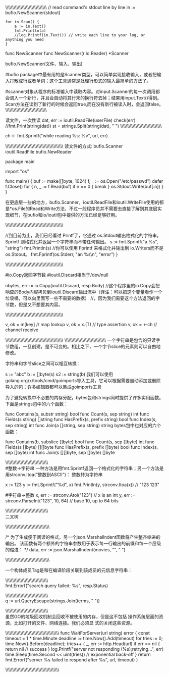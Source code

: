 \\\\\\\\\\\\\\\\\\\\\\\\\\\\\\\\\\\\\\\\\\\\\\\\\\\\\\\\\\\\
	// read command's stdout line by line
	in := bufio.NewScanner(stdout)

	for in.Scan() {
		a := in.Text()
		fmt.Println(a)
		//log.Printf(in.Text()) // write each line to your log, or anything you need
	}

func NewScanner
func NewScanner(r io.Reader) *Scanner

bufio.NewScanner(文件、输入、输出)


#bufio package中最有用的是Scanner类型，可以简单实现接收输入，或者把输入打散成行或者单词；这个工具通常是处理行形式的输入最简单的方法了。

#scanner对象从程序的标准输入中读取内容。对input.Scanner的每一次调用都会调入一个新行，并且会自动将其行末的换行符去掉；结果用input.Text()得到。Scan方法在读到了新行的时候会返回true,而在没有新行被读入时，会返回false。
\\\\\\\\\\\\\\\\\\\\\\\\\\\\\\\\\\\\\\\\\\\\\\\\\\\\\\\\\\\\

读文件，一次性读
dat, err := ioutil.ReadFile(userFile)
	check(err)
	//fmt.Print(string(dat))
	st = strings.Split(string(dat), " ")
\\\\\\\\\\\\\\\\\\\\\\\\\\\\\\\\\\\\\\\\\\\\\\\\\\\\\\\\\\\\

ch <- fmt.Sprintf("while reading %s: %v", url, err)


\\\\\\\\\\\\\\\\\\\\\\\\\\\\\\\\\\\\\\\\\\\\\\\\\\\\\\\\\\\\\\\\\\\\\\\\\\\\\\\\\\\\
读文件的方式:
bufio.Scanner  
ioutil.ReadFile
bufio.NewReader


package main

import "os"

func main() {
	buf := make([]byte, 1024)
	f, _ := os.Open("/etc/passwd")
	defer f.Close()
	for {
		n, _ := f.Read(buf)
		if n == 0 {
			break
		}
		os.Stdout.Write(buf[:n])
	}
}


在更底层一些的地方，bufio.Scanner，ioutil.ReadFile和ioutil.WriteFile使用的都是*os.File的Read和Write方法，不过一般程序员并不需要去直接了解到其底层实现细节，在bufio和io/ioutil包中提供的方法已经足够好用。

\\\\\\\\\\\\\\\\\\\\\\\\\\\\\\\\\\\\\\\\\\\\\\\\\\\\\\\\\\\\\\\\\\\\\\\\\\\\\\\\\\\\

//到目前为止，我们已经看过 Printf了，它通过 os.Stdout输出格式化的字符串。Sprintf 则格式化并返回一个字符串而不带任何输出。
    s := fmt.Sprintf("a %s", "string")
    fmt.Println(s)
//你可以使用 Fprintf 来格式化并输出到 io.Writers而不是 os.Stdout。
    fmt.Fprintf(os.Stderr, "an %s\n", "error")
}

\\\\\\\\\\\\\\\\\\\\\\\\\\\\\\\\\\\\\\\\\\\\\\\\\\\\\\\\\\\\\\\\\\\\\\\\\\\\\\\\\\\\

#io.Copy返回字节数
#ioutil.Discard相当于/dev/null

nbytes, err := io.Copy(ioutil.Discard, resp.Body) //这个程序里的io.Copy会把响应的Body内容拷贝到ioutil.Discard输出流中（译注：可以把这个变量看作一个垃圾桶，可以向里面写一些不需要的数据）
	//，因为我们需要这个方法返回的字节数，但是又不想要其内容。



\\\\\\\\\\\\\\\\\\\\\\\\\\\\\\\\\\\\\\\\\\\\\\\\\\\\\\\\\\\\\\\\\\\\\\\\\\\\\\\\\\\\

v, ok = m[key]             // map lookup
v, ok = x.(T)              // type assertion
v, ok = <-ch               // channel receive



\\\\\\\\\\\\\\\\\\\\\\\\\\\\\\\\\\\\\\\\\\\\\\\\\\\\\\\\\\\\\\\\\\\\\\\\\\\\\\\\\\\\
\\\\\\\\\\\\\\\\\\\\\\\\\\\\\\\\\\\\\\\\\\\\\\\\\\\\\\\\\\\\
一个字符串是包含的只读字节数组，一旦创建，是不可变的。相比之下，一个字节slice的元素则可以自由地修改。

字符串和字节slice之间可以相互转换：

s := "abc"
b := []byte(s)
s2 := string(b)
我们可以使用golang.org/x/tools/cmd/goimports导入工具，它可以根据需要自动添加或删除导入的包；许多编辑器都可以集成goimports工具



为了避免转换中不必要的内存分配，bytes包和strings同时提供了许多实用函数。下面是strings包中的六个函数：

func Contains(s, substr string) bool
func Count(s, sep string) int
func Fields(s string) []string
func HasPrefix(s, prefix string) bool
func Index(s, sep string) int
func Join(a []string, sep string) string
bytes包中也对应的六个函数：

func Contains(b, subslice []byte) bool
func Count(s, sep []byte) int
func Fields(s []byte) [][]byte
func HasPrefix(s, prefix []byte) bool
func Index(s, sep []byte) int
func Join(s [][]byte, sep []byte) []byte

\\\\\\\\\\\\\\\\\\\\\\\\\\\\\\\\\\\\\\\\\\\\\\\\\\\\\\\\\\\\\\\
#整数->字符串
一种方法是用fmt.Sprintf返回一个格式化的字符串；另一个方法是用strconv.Itoa(“整数到ASCII”)：
整数转为字符串


x := 123
y := fmt.Sprintf("%d", x)
fmt.Println(y, strconv.Itoa(x)) // "123 123"

#字符串->整数
x, err := strconv.Atoi("123")             // x is an int
y, err := strconv.ParseInt("123", 10, 64) // base 10, up to 64 bits


\\\\\\\\\\\\\\\\\\\\\\\\\\\\\\\\\\\\\\\\\\\\\\\\\\\\\\\\\\\\\\\
二叉树


\\\\\\\\\\\\\\\\\\\\\\\\\\\\\\\\\\\\\\\\\\\\\\\\\\\\\\\\\\\\\\\

/*
		为了生成便于阅读的格式，另一个json.MarshalIndent函数将产生整齐缩进的输出。
		该函数有两个额外的字符串参数用于表示每一行输出的前缀和每一个层级的缩进：
	*/
	data, err := json.MarshalIndent(movies, "", "    ")


\\\\\\\\\\\\\\\\\\\\\\\\\\\\\\\\\\\\\\\\\\\\\\\\\\\\\\\\\\\\\\\

一个构体成员Tag是和在编译阶段关联到该成员的元信息字符串：


\\\\\\\\\\\\\\\\\\\\\\\\\\\\\\\\\\\\\\\\\\\\\\\\\\\\\\\\\\\\\\\
fmt.Errorf("search query failed: %s", resp.Status)

\\\\\\\\\\\\\\\\\\\\\\\\\\\\\\\\\\\\\\\\\\\\\\\\\\\\\\\\\\\\\\\
q := url.QueryEscape(strings.Join(terms, " "))





\\\\\\\\\\\\\\\\\\\\\\\\\\\\\\\\\\\\\\\\\\\\\\\\\\\\\\\\\\\\\\\
虽然GO的垃圾回收机制会回收不被使用的内存，但是这不包括
操作系统层面的资源，比如打开的文件、网络连接。我们必须显
式的关闭这些资源。

\\\\\\\\\\\\\\\\\\\\\\\\\\\\\\\\\\\\\\\\\\\\\\\\\\\\\\\\\\\\\\\\\\\\\\\\\\\\\\
func WaitForServer(url string) error {
    const timeout = 1 * time.Minute
    deadline := time.Now().Add(timeout)
    for tries := 0; time.Now().Before(deadline); tries++ {
        _, err := http.Head(url)
        if err == nil {
            return nil // success
        }
        log.Printf("server not responding (%s);retrying…", err)
        time.Sleep(time.Second << uint(tries)) // exponential back-off
    }
    return fmt.Errorf("server %s failed to respond after %s", url, timeout)
}

\\\\\\\\\\\\\\\\\\\\\\\\\\\\\\\\\\\\\\\\\\\\\\\\\\\\\\\\\\\\\\\\\\\\\\\\\\\\\\
